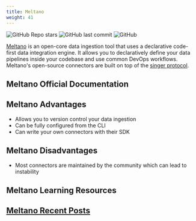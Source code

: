 ```yaml
---
title: Meltano
weight: 41
---
```


![GitHub Repo stars](https://img.shields.io/github/stars/meltano/meltano?style=social) ![GitHub last commit](https://img.shields.io/github/last-commit/meltano/meltano) ![GitHub](https://img.shields.io/github/license/meltano/meltano)

[Meltano](https://meltano.com/) is an open-core data ingestion tool that uses a declarative code-first data integration engine. It allows you to declaratively define your data pipelines inside your codebase and use common DevOps workflows. Meltano's open-source connectors are built on top of the [singer protocol](https://www.singer.io/).

## Meltano Official Documentation

## Meltano Advantages

- Allows you to version control your data ingestion
- Can be fully configured from the CLI
- Can write your own connectors with their SDK

## Meltano Disadvantages

- Most connectors are maintained by the community which can lead to instability

## Meltano Learning Resources

## [Meltano Recent Posts](https://www.reddit.com/r/dataengineering/search/?q=meltano&restrict_sr=1)

